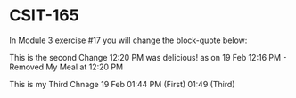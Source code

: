 # CSIT-165

In Module 3 exercise #17 you will change the block-quote below:

This is the second Change 12:20 PM 
 was delicious! as on 19 Feb 12:16 PM - Removed My Meal at  12:20 PM 
 
 This is my Third Chnage 19 Feb 01:44 PM (First) 01:49 (Third)


